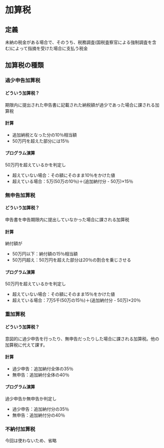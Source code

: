 # 加算税
## 定義
未納の税金がある場合で、そのうち、税務調査(国税査察官による強制調査を含む)によって指摘を受けた場合に支払う税金

## 加算税の種類
### 過少申告加算税
#### どういう加算税？
期限内に提出された申告書に記載された納税額が過少であった場合に課される加算税

#### 計算
- 追加納税となった分の10％相当額
- 50万円を超えた部分には15％

#### プログラム演算
50万円を超えているかを判定し

- 超えていない場合：その額にそのまま10％をかけた値
- 超えている場合：5万(50万の10％)＋(追加納付分 - 50万)×15％

### 無申告加算税
#### どういう加算税？
申告書を申告期限内に提出していなかった場合に課される加算税

#### 計算
納付額が
- 50万円以下：納付額の15％相当額
- 50万円超え：50万円を超えた部分は20％の割合を乗じさせる

#### プログラム演算
50万円を超えているかを判定し

- 超えていない場合：その額にそのまま15％をかけた値
- 超えている場合：7万5千(50万の15％)＋(追加納付分 - 50万)×20％

### 重加算税
#### どういう加算税？
意図的に過少申告を行ったり、無申告だったりした場合に課される加算税。他の加算税に代えて課す。

#### 計算
- 過少申告：追加納付全体の35％
- 無申告：追加納付全体の40％
#### プログラム演算
過少申告か無申告か判定し

- 過少申告：追加納付分の35％
- 無申告：追加納付分の40％

### 不納付加算税
今回は使わないため、省略
